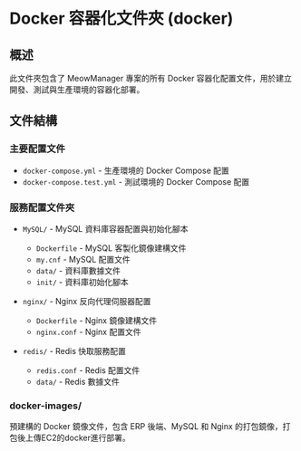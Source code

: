 # Docker 容器化文件夾 (docker)

## 概述
此文件夾包含了 MeowManager 專案的所有 Docker 容器化配置文件，用於建立開發、測試與生產環境的容器化部署。

## 文件結構

### 主要配置文件
- `docker-compose.yml` - 生產環境的 Docker Compose 配置
- `docker-compose.test.yml` - 測試環境的 Docker Compose 配置

### 服務配置文件夾
- `MySQL/` - MySQL 資料庫容器配置與初始化腳本
  - `Dockerfile` - MySQL 客製化鏡像建構文件
  - `my.cnf` - MySQL 配置文件
  - `data/` - 資料庫數據文件
  - `init/` - 資料庫初始化腳本

- `nginx/` - Nginx 反向代理伺服器配置
  - `Dockerfile` - Nginx 鏡像建構文件
  - `nginx.conf` - Nginx 配置文件

- `redis/` - Redis 快取服務配置
  - `redis.conf` - Redis 配置文件
  - `data/` - Redis 數據文件

### docker-images/
預建構的 Docker 鏡像文件，包含 ERP 後端、MySQL 和 Nginx 的打包鏡像，打包後上傳EC2的docker進行部署。
